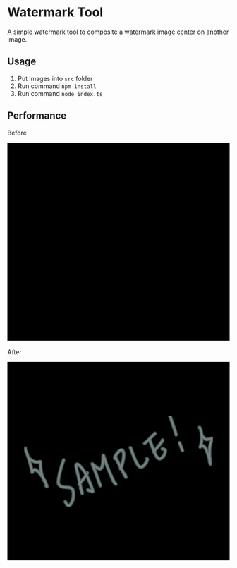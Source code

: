 # Watermark Tool

A simple watermark tool to composite a watermark image center on another image.

## Usage

1. Put images into `src` folder
2. Run command `npm install`
3. Run command `node index.ts`

## Performance

Before

![before](src/test.png)

After

![after](dst/test.png)

